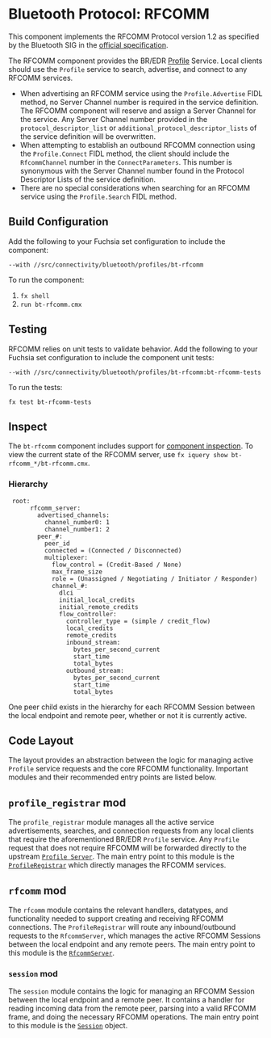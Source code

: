 # Bluetooth Protocol: RFCOMM

This component implements the RFCOMM Protocol version 1.2 as specified by the Bluetooth SIG in the
[official specification](https://www.bluetooth.org/docman/handlers/DownloadDoc.ashx?doc_id=263754).

The RFCOMM component provides the BR/EDR
[Profile](../../../../../sdk/fidl/fuchsia.bluetooth.bredr/profile.fidl) Service. Local clients
should use the `Profile` service to search, advertise, and connect to any RFCOMM services.

* When advertising an RFCOMM service using the `Profile.Advertise` FIDL method, no Server Channel
  number is required in the service definition. The RFCOMM component will reserve and assign a
  Server Channel for the service. Any Server Channel number provided in the
  `protocol_descriptor_list` or `additional_protocol_descriptor_lists` of the service definition
  will be overwritten.
* When attempting to establish an outbound RFCOMM connection using the `Profile.Connect` FIDL
  method, the client should include the `RfcommChannel` number in the `ConnectParameters`. This
  number is synonymous with the Server Channel number found in the Protocol Descriptor Lists of
  the service definition.
* There are no special considerations when searching for an RFCOMM service using the
  `Profile.Search` FIDL method.

## Build Configuration

Add the following to your Fuchsia set configuration to include the component:

`--with //src/connectivity/bluetooth/profiles/bt-rfcomm`

To run the component:

1. `fx shell`
1. `run bt-rfcomm.cmx`

## Testing

RFCOMM relies on unit tests to validate behavior. Add the following to your Fuchsia set
configuration to include the component unit tests:

`--with //src/connectivity/bluetooth/profiles/bt-rfcomm:bt-rfcomm-tests`

To run the tests:

```
fx test bt-rfcomm-tests
```

## Inspect

The `bt-rfcomm` component includes support for
[component inspection](https://fuchsia.dev/fuchsia-src/development/diagnostics/inspect). To view
the current state of the RFCOMM server, use `fx iquery show bt-rfcomm_*/bt-rfcomm.cmx`.

### Hierarchy

```
 root:
      rfcomm_server:
        advertised_channels:
          channel_number0: 1
          channel_number1: 2
        peer_#:
          peer_id
          connected = (Connected / Disconnected)
          multiplexer:
            flow_control = (Credit-Based / None)
            max_frame_size
            role = (Unassigned / Negotiating / Initiator / Responder)
            channel_#:
              dlci
              initial_local_credits
              initial_remote_credits
              flow_controller:
                controller_type = (simple / credit_flow)
                local_credits
                remote_credits
                inbound_stream:
                  bytes_per_second_current
                  start_time
                  total_bytes
                outbound_stream:
                  bytes_per_second_current
                  start_time
                  total_bytes
```

One peer child exists in the hierarchy for each RFCOMM Session between the local endpoint and remote
peer, whether or not it is currently active.

## Code Layout

The layout provides an abstraction between the logic for managing active `Profile` service requests
and the core RFCOMM functionality. Important modules and their recommended entry points are listed
below.

## `profile_registrar` mod

The `profile_registrar` module manages all the active service advertisements, searches, and
connection requests from any local clients that require the aforementioned BR/EDR `Profile` service.
Any `Profile` request that does not require RFCOMM will be forwarded directly to the upstream
[`Profile Server`](../../core/bt-host/fidl/profile_server.h). The main entry point to this module is
the [`ProfileRegistrar`](src/profile_registrar.rs) which directly manages the RFCOMM services.

## `rfcomm` mod

The `rfcomm` module contains the relevant handlers, datatypes, and functionality needed to
support creating and receiving RFCOMM connections. The `ProfileRegistrar` will route any
inbound/outbound requests to the `RfcommServer`, which manages the active RFCOMM Sessions
between the local endpoint and any remote peers. The main entry point to this module is the
[`RfcommServer`](src/rfcomm/server.rs).

### `session` mod

The `session` module contains the logic for managing an RFCOMM Session between the
local endpoint and a remote peer. It contains a handler for reading incoming data from the
remote peer, parsing into a valid RFCOMM frame, and doing the necessary RFCOMM operations.
The main entry point to this module is the [`Session`](src/rfcomm/session/mod.rs) object.
